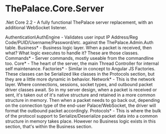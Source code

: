 # ThePalace.Core.Server
.Net Core 2.2 - A fully functional ThePalace server replacement, with an additional WebSocket listener.

Authentication\AuthEngine - Validates user input IP Address/Reg Code/PUID/Username/Password/etc. against the ThePalace.Admin.Auth table.
Business\* - Business logic layer. When a packet is received, then what? What logic executes to handle it? These are those classes.
Commands\* - Server commands, mostly useable from the commandline too.
Core\* - The heart of the server, the main Thread Controller for internal self maintenance.
Factories\* - Similar in concept to Angular JS Factories. These classes can be Serialized like classes in the Protocols section, but they are a little more dynamic in behavior.
Network\* - This is the network layer. Where connections, sessions, socket types, and outbound packet driver classes await. So in my server design, when a packet is received or sent, it's taken out of it's native structure and retained in a more common structure in memory. Then when a packet needs to go back out, depending on the connection type of the end-user Palace/WebSocket, the driver will format the outbound packet accordingly.
Protocols\* - This is where the bulk of the protocol support to Serialize/Deserialize packet data into a common structure in memory takes place. However no Business logic exists in this section, that's within the Business section.